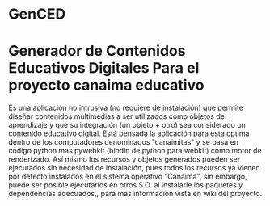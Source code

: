 GenCED
======

Generador de Contenidos Educativos Digitales Para el proyecto canaima educativo
=======
Es una aplicación no intrusiva (no requiere de instalación) que permite diseñar contenidos multimedias a ser utilizados como objetos de aprendizaje y que su integración (un objeto + otro) sea considerado un contenido educativo digital.  Está pensada la aplicación para esta optima dentro de los computadores denominados "canaimitas" y se basa en codigo python mas pywebkit (bindin de python para webkit) como motor de renderizado.  Así mismo los recursos y objetos generados pueden ser ejecutados sin necesidad de instalación, pues todos los recursos ya vienen por defecto instalados en el sistema operativo "Canaima", sin embargo, puede ser posible ejecutarlos en otros S.O. al instalarle los paquetes y dependencias adecuados,, para mas información vista en wiki del proyecto.
